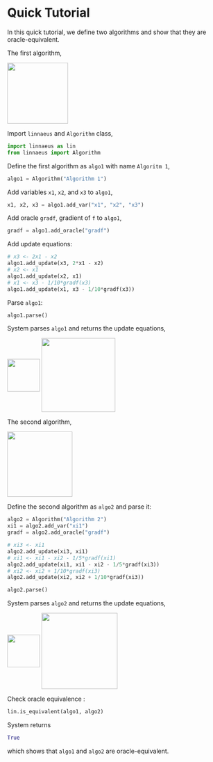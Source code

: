 Quick Tutorial
==============

In this quick tutorial, we define two algorithms and show that they are oracle-equivalent. 

The first algorithm, 

<img src="/Figures/algo1.svg?invert_in_darkmode" align=middle width="140" height="140"/>

Import `linnaeus` and `Algorithm` class,
```python 
import linnaeus as lin
from linnaeus import Algorithm
```
Define the first algorithm as `algo1` with name `Algoritm 1`,
```python
algo1 = Algorithm("Algorithm 1")
```
Add variables `x1`, `x2`, and `x3` to `algo1`,
```python
x1, x2, x3 = algo1.add_var("x1", "x2", "x3")
```
Add oracle `gradf`, gradient of `f` to `algo1`,
```python
gradf = algo1.add_oracle("gradf")
```
Add update equations:
```python
# x3 <- 2x1 - x2 
algo1.add_update(x3, 2*x1 - x2)  
# x2 <- x1
algo1.add_update(x2, x1)  
# x1 <- x3 - 1/10*gradf(x3)
algo1.add_update(x1, x3 - 1/10*gradf(x3))  
```
Parse `algo1`:
```python
algo1.parse()
```
System parses `algo1` and returns the update equations, 

<img src="/Figures/title1.svg?invert_in_darkmode" align=middle width="75" height="75"/>

<img src="/Figures/output1.svg?invert_in_darkmode" align=middle width="170" height="170"/>

The second algorithm,

<img src="/Figures/algo2.svg?invert_in_darkmode" align=middle width="150" height="150"/>

Define the second algorithm as `algo2` and parse it:
```python
algo2 = Algorithm("Algorithm 2")
xi1 = algo2.add_var("xi1")
gradf = algo2.add_oracle("gradf")

# xi3 <- xi1
algo2.add_update(xi3, xi1)
# xi1 <- xi1 - xi2 - 1/5*gradf(xi1)
algo2.add_update(xi1, xi1 - xi2 - 1/5*gradf(xi3))  
# xi2 <- xi2 + 1/10*gradf(xi3)
algo2.add_update(xi2, xi2 + 1/10*gradf(xi3))  

algo2.parse()
```
System parses `algo2` and returns the update equations,

<img src="/Figures/title2.svg?invert_in_darkmode" align=middle width="75" height="75"/>

<img src="/Figures/output2.svg?invert_in_darkmode" align=middle width="175" height="175"/>

Check oracle equivalence : 
```python
lin.is_equivalent(algo1, algo2)
```

System returns 
```python
True
```
which shows that `algo1` and `algo2` are oracle-equivalent. 
